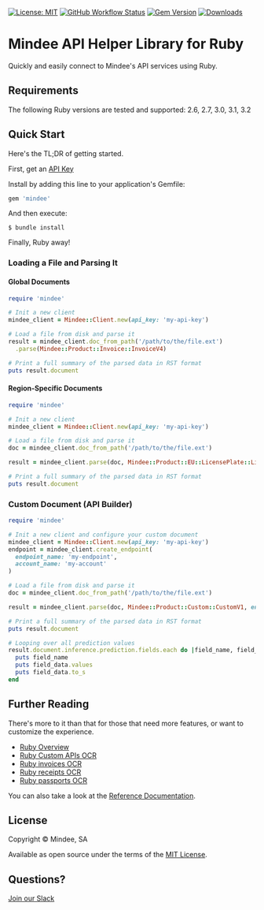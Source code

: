 [![License: MIT](https://img.shields.io/github/license/mindee/mindee-api-ruby)](https://opensource.org/licenses/MIT) [![GitHub Workflow Status](https://img.shields.io/github/actions/workflow/status/mindee/mindee-api-ruby/test.yml)](https://github.com/mindee/mindee-api-ruby) [![Gem Version](https://img.shields.io/gem/v/mindee)](https://rubygems.org/gems/mindee) [![Downloads](https://img.shields.io/gem/dt/mindee.svg)](https://rubygems.org/gems/mindee)

# Mindee API Helper Library for Ruby
Quickly and easily connect to Mindee's API services using Ruby.

## Requirements
The following Ruby versions are tested and supported: 2.6, 2.7, 3.0, 3.1, 3.2

## Quick Start
Here's the TL;DR of getting started.

First, get an [API Key](https://developers.mindee.com/docs/create-api-key)

Install by adding this line to your application's Gemfile:

```ruby
gem 'mindee'
```

And then execute:

    $ bundle install

Finally, Ruby away!

### Loading a File and Parsing It

#### Global Documents
```ruby
require 'mindee'

# Init a new client
mindee_client = Mindee::Client.new(api_key: 'my-api-key')

# Load a file from disk and parse it
result = mindee_client.doc_from_path('/path/to/the/file.ext')
  .parse(Mindee::Product::Invoice::InvoiceV4)

# Print a full summary of the parsed data in RST format
puts result.document
```

#### Region-Specific Documents
```ruby
require 'mindee'

# Init a new client
mindee_client = Mindee::Client.new(api_key: 'my-api-key')

# Load a file from disk and parse it
doc = mindee_client.doc_from_path('/path/to/the/file.ext')

result = mindee_client.parse(doc, Mindee::Product::EU::LicensePlate::LicensePlateV1)

# Print a full summary of the parsed data in RST format
puts result.document
```

### Custom Document (API Builder)
```ruby
require 'mindee'

# Init a new client and configure your custom document
mindee_client = Mindee::Client.new(api_key: 'my-api-key')
endpoint = mindee_client.create_endpoint(
  endpoint_name: 'my-endpoint',
  account_name: 'my-account'
)

# Load a file from disk and parse it
doc = mindee_client.doc_from_path('/path/to/the/file.ext')

result = mindee_client.parse(doc, Mindee::Product::Custom::CustomV1, endpoint: endpoint)

# Print a full summary of the parsed data in RST format
puts result.document

# Looping over all prediction values
result.document.inference.prediction.fields.each do |field_name, field_data|
  puts field_name
  puts field_data.values
  puts field_data.to_s
end
```

## Further Reading
There's more to it than that for those that need more features, or want to
customize the experience.

* [Ruby Overview](https://developers.mindee.com/docs/ruby-getting-started)
* [Ruby Custom APIs OCR](https://developers.mindee.com/docs/ruby-api-builder)
* [Ruby invoices OCR](https://developers.mindee.com/docs/ruby-invoice-ocr)
* [Ruby receipts OCR](https://developers.mindee.com/docs/ruby-receipt-ocr)
* [Ruby passports OCR](https://developers.mindee.com/docs/ruby-passport-ocr)

You can also take a look at the
[Reference Documentation](https://mindee.github.io/mindee-api-ruby/).


## License
Copyright © Mindee, SA

Available as open source under the terms of the [MIT License](https://opensource.org/licenses/MIT).

## Questions?
[Join our Slack](https://join.slack.com/t/mindee-community/shared_invite/zt-1jv6nawjq-FDgFcF2T5CmMmRpl9LLptw)
